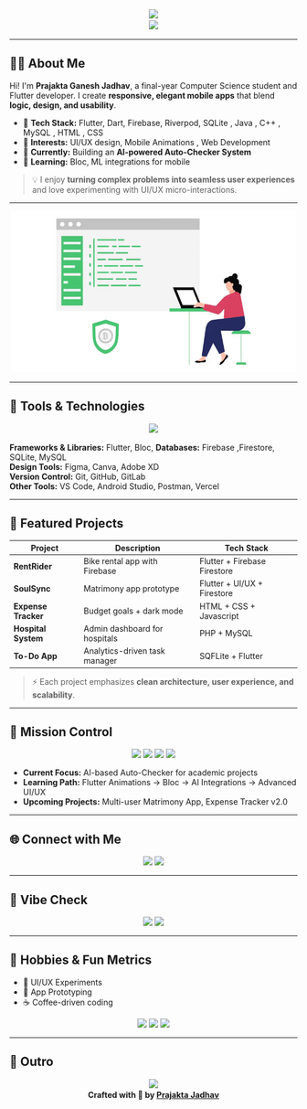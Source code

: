 <!-- 🌌 Welcome Banner -->
<div align="center">
  <img src="https://capsule-render.vercel.app/api?type=rect&color=0:4ECDC4,100:1A535C&height=250&section=header&text=Prajakta%20Jadhav&fontSize=70&fontColor=fff&animation=fadeIn&desc=Flutter%20Developer%20|%20Java%20|%20C%2B%2B&descSize=25&descAlignY=75" />
</div>


<!-- 🌀 Typing Animation -->
<div align="center">
  <img src="https://readme-typing-svg.herokuapp.com?font=Fira+Code&size=30&duration=3000&pause=1000&color=4ECDC4&center=true&vCenter=true&width=800&lines=Hi+I'm+Prajakta+👋;Flutter+Enthusiast+%7C+UI%2FUX+Designer;Code.+Design.+Innovate." />
</div>

---

## 👩‍💻 About Me

Hi! I'm **Prajakta Ganesh Jadhav**, a final-year Computer Science student and Flutter developer. I create **responsive, elegant mobile apps** that blend **logic, design, and usability**.  

- 🔧 **Tech Stack:** Flutter, Dart, Firebase, Riverpod, SQLite , Java , C++ , MySQL , HTML , CSS 
- 🎨 **Interests:** UI/UX design, Mobile Animations , Web Development
- 🚀 **Currently:** Building an **AI-powered Auto-Checker System**  
- 🧠 **Learning:** Bloc, ML integrations for mobile  

> 💡 I enjoy **turning complex problems into seamless user experiences** and love experimenting with UI/UX micro-interactions.

---

<div align="center">
  <img src="https://github.com/prajaktajadhav177/prajaktajadhav177/raw/main/gifimage.gif" width="500" alt="Prajakta Coding GIF"/>
</div>


---


## 🧰 Tools & Technologies

<div align="center">
  <img src="https://skillicons.dev/icons?i=dart,flutter,firebase,sqlite,figma,git,php,html,css,js" />
</div>

**Frameworks & Libraries:** Flutter, Bloc,
**Databases:** Firebase ,Firestore, SQLite, MySQL  
**Design Tools:** Figma, Canva, Adobe XD  
**Version Control:** Git, GitHub, GitLab  
**Other Tools:** VS Code, Android Studio, Postman, Vercel  

---

## 🚀 Featured Projects

| Project         | Description                        | Tech Stack        |
|----------------|------------------------------------|-------------------|
| **RentRider**       | Bike rental app with Firebase      | Flutter + Firebase Firestore|
| **SoulSync**        | Matrimony app prototype            | Flutter + UI/UX + Firestore  |
| **Expense Tracker** | Budget goals + dark mode           | HTML + CSS + Javascript  |
| **Hospital System** | Admin dashboard for hospitals      | PHP + MySQL       |
| **To-Do App**   | Analytics-driven task manager      | SQFLite + Flutter     |

> ⚡ Each project emphasizes **clean architecture, user experience, and scalability**.

---

## 🎯 Mission Control

<div align="center">
  <img src="https://img.shields.io/badge/BUILDING-Auto%20Checker%20System-orange?style=for-the-badge" />
  <img src="https://img.shields.io/badge/LEARNING-Flutter%20Animations-blue?style=for-the-badge" />
  <img src="https://img.shields.io/badge/EXPLORING-AI%20%26%20ML%20Apps-green?style=for-the-badge" />
  <img src="https://img.shields.io/badge/MASTERING-Riverpod%20%26%20Bloc-purple?style=for-the-badge" />
</div>

- **Current Focus:** AI-based Auto-Checker for academic projects  
- **Learning Path:** Flutter Animations → Bloc → AI Integrations → Advanced UI/UX  
- **Upcoming Projects:** Multi-user Matrimony App, Expense Tracker v2.0  


---

## 🌐 Connect with Me

<div align="center">
  <a href="www.linkedin.com/in/prajakta-jadhav-7a4613320"><img src="https://img.shields.io/badge/LinkedIn-Prajakta%20Jadhav-0077B5?style=for-the-badge&logo=linkedin" /></a>
  <a href="mailto:prajaktajadhav177@gmail.com"><img src="https://img.shields.io/badge/Gmail-Contact%20Me-D14836?style=for-the-badge&logo=gmail" /></a>
</div>

---

## 🎵 Vibe Check

<div align="center">
  <img src="https://img.shields.io/badge/🎧%20Now%20Playing-Debugging%20the%20Matrix-1DB954?style=for-the-badge" />
  <img src="https://img.shields.io/badge/⚡%20Mood-Creative%20Flow-FF6B6B?style=for-the-badge" />
</div>

---

## 🏏 Hobbies & Fun Metrics

- 🎨 UI/UX Experiments  
- 📱 App Prototyping  
- ☕ Coffee-driven coding  

<div align="center">
  <img src="https://img.shields.io/badge/☕%20Coffee-∞%20cups-brown?style=for-the-badge" />
  <img src="https://img.shields.io/badge/🌙%20Late%20Night-∞%20commits-blue?style=for-the-badge" />
  <img src="https://img.shields.io/badge/🐛%20Bugs-Too%20many-red?style=for-the-badge" />
</div>

---

## 🌈 Outro

<div align="center">
  <img src="https://readme-typing-svg.herokuapp.com?font=Fira+Code&size=25&duration=3000&pause=1000&color=00FFFF&center=true&vCenter=true&width=700&lines=Thanks+for+visiting!;Let’s+build+something+amazing+✨" />
  <br><b>Crafted with 💙 by <a href="https://github.com/prajaktajadhav177">Prajakta Jadhav</a></b>
</div>
